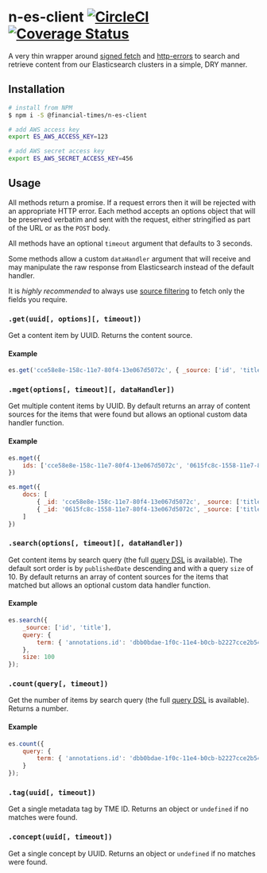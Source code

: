 # n-es-client [![CircleCI](https://circleci.com/gh/Financial-Times/n-es-client.svg?style=svg)](https://circleci.com/gh/Financial-Times/n-es-client) [![Coverage Status](https://coveralls.io/repos/github/Financial-Times/n-es-client/badge.svg?branch=master)](https://coveralls.io/github/Financial-Times/n-es-client?branch=master)

A very thin wrapper around [signed fetch][1] and [http-errors][2] to search and retrieve content from our Elasticsearch clusters in a simple, DRY manner.

## Installation

```sh
# install from NPM
$ npm i -S @financial-times/n-es-client

# add AWS access key
export ES_AWS_ACCESS_KEY=123

# add AWS secret access key
export ES_AWS_SECRET_ACCESS_KEY=456
```

## Usage

All methods return a promise. If a request errors then it will be rejected with an appropriate HTTP error. Each method accepts an options object that will be preserved verbatim and sent with the request, either stringified as part of the URL or as the `POST` body.

All methods have an optional `timeout` argument that defaults to 3 seconds.

Some methods allow a custom `dataHandler` argument that will receive and may manipulate the raw response from Elasticsearch instead of the default handler.

It is _highly recommended_ to always use [source filtering][3] to fetch only the fields you require.

### `.get(uuid[, options][, timeout])`

Get a content item by UUID. Returns the content source.

#### Example

```js
es.get('cce58e8e-158c-11e7-80f4-13e067d5072c', { _source: ['id', 'title'] })
```

### `.mget(options[, timeout][, dataHandler])`

Get multiple content items by UUID. By default returns an array of content sources for the items that were found but allows an optional custom data handler function.

#### Example

```js
es.mget({
    ids: ['cce58e8e-158c-11e7-80f4-13e067d5072c', '0615fc8c-1558-11e7-80f4-13e067d5072c']
})

es.mget({
    docs: [
        { _id: 'cce58e8e-158c-11e7-80f4-13e067d5072c', _source: ['title'] },
        { _id: '0615fc8c-1558-11e7-80f4-13e067d5072c', _source: ['title'] }
    ]
})
```

### `.search(options[, timeout][, dataHandler])`

Get content items by search query (the full [query DSL][4] is available). The default sort order is by `publishedDate` descending and with a query `size` of 10. By default returns an array of content sources for the items that matched but allows an optional custom data handler function.

#### Example

```js
es.search({
    _source: ['id', 'title'],
    query: {
        term: { 'annotations.id': 'dbb0bdae-1f0c-11e4-b0cb-b2227cce2b54' }
    },
    size: 100
});
```

### `.count(query[, timeout])`

Get the number of items by search query (the full [query DSL][4] is available). Returns a number.

#### Example

```js
es.count({
    query: {
        term: { 'annotations.id': 'dbb0bdae-1f0c-11e4-b0cb-b2227cce2b54' }
    }
});
```

### `.tag(uuid[, timeout])`

Get a single metadata tag by TME ID. Returns an object or `undefined` if no matches were found.

### `.concept(uuid[, timeout])`

Get a single concept by UUID. Returns an object or `undefined` if no matches were found.

[1]: https://github.com/matthew-andrews/signed-aws-es-fetch
[2]: https://www.npmjs.com/package/http-errors
[3]: https://www.elastic.co/guide/en/elasticsearch/reference/current/search-request-source-filtering.html
[4]: https://www.elastic.co/guide/en/elasticsearch/reference/current/query-dsl.html
